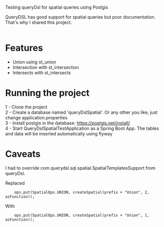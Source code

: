 Testing queryDsl for spatial queries using Postgis <br/>

QueryDSL has good support for spatial queries but poor documentation.<br/>
That's why I shared this project.<br/><br/>


# Features
- Union using st_union
- Intersection with st_intersection
- Intersects with st_intersects


# Running the project
1 - Clone the project <br/>
2 - Create a database named 'queryDslSpatial'. Or any other you like, just change application.properties <br/>
3 - Install postgis in the database: https://postgis.net/install/ <br/>
4 - Start QueryDslSpatialTestApplication as a Spring Boot App. The tables and data will be inserted automatically using flyway <br/>


# Caveats
I had to override com.querydsl.sql.spatial.SpatialTemplatesSupport from queryDsl. <br/>

Replaced 

		ops.put(SpatialOps.UNION, createSpatial(prefix + "Union", 2, asFunction));

With

		ops.put(SpatialOps.UNION, createSpatial(prefix + "Union", 1, asFunction));


